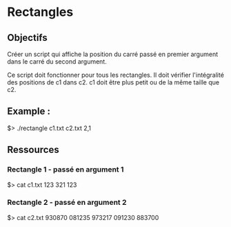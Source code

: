 # Rectangles

## Objectifs

Créer un script qui affiche la position du carré passé en premier argument dans le carré du
second argument.

Ce script doit fonctionner pour tous les rectangles.
Il doit vérifier l'intégralité des positions de c1 dans c2. 
c1 doit être plus petit ou de la même taille que c2.

## Example :
$> ./rectangle c1.txt c2.txt
2,1


## Ressources

### Rectangle 1 - passé en argument 1
$> cat c1.txt
123
321
123

### Rectangle 2 - passé en argument 2

$> cat c2.txt
930870
081235
973217
091230
883700